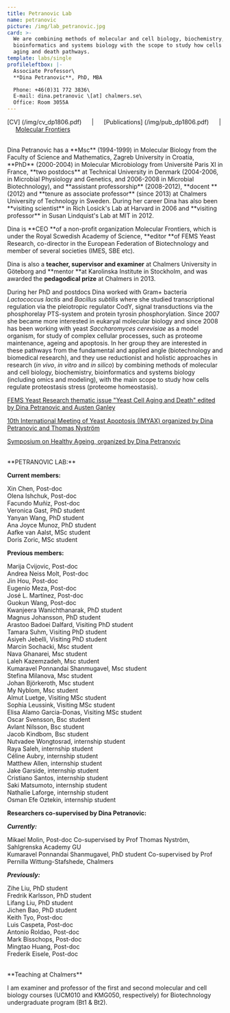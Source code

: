 ```yaml
---
title: Petranovic Lab
name: petranovic
picture: /img/lab_petranovic.jpg
card: >-
  We are combining methods of molecular and cell biology, biochemistry,
  bioinformatics and systems biology with the scope to study how cells regulate
  aging and death pathways.
template: labs/single
profileleftbox: |-
  Associate Professor\
  **Dina Petranovic**, PhD, MBA

  Phone: +46(0)31 772 3836\
  E-mail: dina.petranovic \[at] chalmers.se\
  Office: Room 3055A
---
```

[CV] (/img/cv_dp1806.pdf) &nbsp;&nbsp;&nbsp;&nbsp; | &nbsp;&nbsp;&nbsp;&nbsp; [Publications] (/img/pub_dp1806.pdf) &nbsp;&nbsp;&nbsp;&nbsp; | &nbsp;&nbsp;&nbsp;&nbsp; [Molecular Frontiers](http://www.molecularfrontiers.com/management-and-editorial-team)

<br>
Dina Petranovic has a **Msc** (1994-1999) in Molecular Biology from the Faculty of Science and Mathematics, Zagreb University in Croatia, **PhD** (2000-2004) in Molecular Microbiology from Université Paris XI in France, **two postdocs** at Technical University in Denmark (2004-2006, in Microbial Physiology and Genetics, and 2006-2008 in Microbial Biotechnology), and **assistant professorship** (2008-2012), **docent **(2012) and **tenure as associate professor** (since 2013) at Chalmers University of Technology in Sweden. During her career Dina has also been **visiting scientist** in Rich Losick's Lab at Harvard in 2006 and **visiting professor** in Susan Lindquist's Lab at MIT in 2012.

Dina is **CEO **of a non-profit organization Molecular Frontiers, which is under the Royal Scwedish Academy of Science, **editor **of FEMS Yeast Research, co-director in the European Federation of Biotechnology and member of several societies (IMES, SBE etc).

Dina is also a **teacher, supervisor and examiner** at Chalmers University in Göteborg and **mentor **at Karolinska Institute in Stockholm, and was awarded the **pedagodical prize** at Chalmers in 2013.

During her PhD and postdocs Dina worked with Gram+ bacteria _Lactococcus lactis_ and _Bacillus subtilis_ where she studied transcriptional regulation via the pleiotropic regulator CodY, signal transductions via the phosphorelay PTS-system and protein tyrosin phosphorylation. Since 2007 she became more interested in eukaryal molecular biology and since 2008 has been working with yeast _Saccharomyces cerevisiae_ as a model organism, for study of complex cellular processes, such as proteome maintenance, ageing and apoptosis. In her group they are interested in these pathways from the fundamental and applied angle (biotechnology and biomedical research), and they use reductionist and holistic approaches in research (_in vivo_, _in vitro_ and _in silico_) by combining methods of molecular and cell biology, biochemistry, bioinformatics and systems biology (including omics and modeling), with the main scope to study how cells regulate proteostasis stress (proteome homeostasis).

[FEMS Yeast Research thematic issue "Yeast Cell Aging and Death" edited by Dina Petranovic and Austen Ganley](https://onlinelibrary.wiley.com/toc/15671364/14/1)

[10th International Meeting of Yeast Apoptosis (IMYAX) organized by Dina Petranovic and Thomas Nyström](http://www.sysbio.se/imyaX/)

[Symposium on Healthy Ageing, organized by Dina Petranovic](http://www.chalmers.se/en/areas-of-advance/lifescience/events/Healthy-Ageing-Seminar/Pages/default.aspx)

<br>
**PETRANOVIC LAB:**

**Current members:**

Xin Chen,  Post-doc  
Olena Ishchuk,  Post-doc    
Facundo Muñiz,  Post-doc  
Veronica Gast,  PhD student  
Yanyan Wang,  PhD student  
Ana Joyce Munoz,  PhD student  
Aafke van Aalst,  MSc student  
Doris Zoric,  MSc student

**Previous members:**

Marija Cvijovic, Post-doc  
Andrea Neiss Molt, Post-doc  
Jin Hou, Post-doc  
Eugenio Meza, Post-doc  
José L. Martínez, Post-doc  
Guokun Wang, Post-doc  
Kwanjeera Wanichthanarak,  PhD student  
Magnus Johansson,  PhD student  
Arastoo Badoei Dalfard, Visiting PhD student  
Tamara Suhm, Visiting PhD student  
Asiyeh Jebelli, Visiting PhD student  
Marcin Sochacki, Msc student  
Nava Ghanarei, Msc student  
Laleh Kazemzadeh, Msc student  
Kumaravel Ponnandai Shanmugavel, Msc student  
Stefina Milanova, Msc student  
Johan Björkeroth, Msc student  
My Nyblom, Msc student  
Almut Luetge, Visiting MSc student  
Sophia Leussink, Visiting MSc student  
Elisa Alamo Garcia-Donas, Visiting MSc student  
Oscar Svensson, Bsc student  
Avlant Nilsson, Bsc student  
Jacob Kindbom, Bsc student  
Nutvadee Wongtosrad, internship student  
Raya Saleh, internship student  
Céline Aubry, internship student  
Matthew Allen, internship student  
Jake Garside, internship student  
Cristiano Santos, internship student  
Saki Matsumoto, internship student  
Nathalie Laforge, internship student  
Osman Efe Oztekin, internship student

**Researchers co-supervised by Dina Petranovic:**

**_Currently:_**

Mikael Molin,  Post-doc
Co-supervised by Prof Thomas Nyström, Sahlgrenska Academy GU  
Kumaravel Ponnandai Shanmugavel, PhD student
Co-supervised by Prof Pernilla Wittung-Stafshede, Chalmers

**_Previously:_**

Zihe Liu,  PhD student  
Fredrik Karlsson,  PhD student  
Lifang Liu,  PhD student  
Jichen Bao,  PhD student  
Keith Tyo,  Post-doc  
Luis Caspeta,  Post-doc  
Antonio Roldao,  Post-doc  
Mark Bisschops,  Post-doc  
Mingtao Huang,  Post-doc  
Frederik Eisele,  Post-doc

<br>
**Teaching at Chalmers**

I am examiner and professor of the first and second molecular and cell biology courses (UCM010 and KMG050, respectively) for Biotechnology undergraduate program (Bt1 & Bt2).
